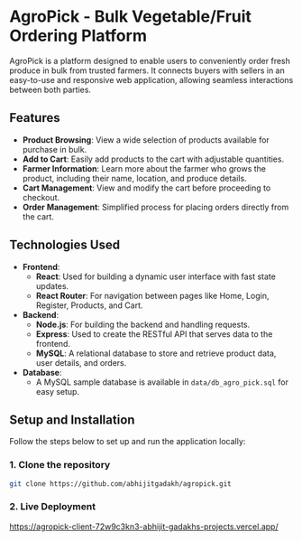 # AgroPick - Bulk Vegetable/Fruit Ordering Platform

AgroPick is a platform designed to enable users to conveniently order fresh produce in bulk from trusted farmers. It connects buyers with sellers in an easy-to-use and responsive web application, allowing seamless interactions between both parties.

## Features

- **Product Browsing**: View a wide selection of products available for purchase in bulk.
- **Add to Cart**: Easily add products to the cart with adjustable quantities.
- **Farmer Information**: Learn more about the farmer who grows the product, including their name, location, and produce details.
- **Cart Management**: View and modify the cart before proceeding to checkout.
- **Order Management**: Simplified process for placing orders directly from the cart.

## Technologies Used

- **Frontend**:
  - **React**: Used for building a dynamic user interface with fast state updates.
  - **React Router**: For navigation between pages like Home, Login, Register, Products, and Cart.
- **Backend**:
  - **Node.js**: For building the backend and handling requests.
  - **Express**: Used to create the RESTful API that serves data to the frontend.
  - **MySQL**: A relational database to store and retrieve product data, user details, and orders.
- **Database**:
  - A MySQL sample database is available in `data/db_agro_pick.sql` for easy setup.

## Setup and Installation

Follow the steps below to set up and run the application locally:

### 1. Clone the repository

```bash
git clone https://github.com/abhijitgadakh/agropick.git
```

### 2. Live Deployment

https://agropick-client-72w9c3kn3-abhijit-gadakhs-projects.vercel.app/
